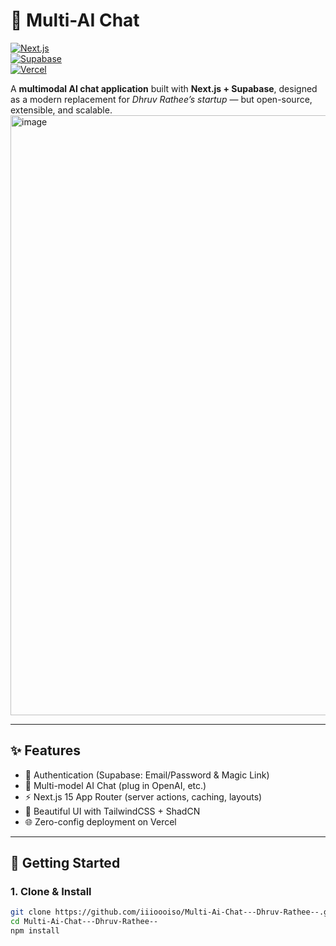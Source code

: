 # 🧠 Multi-AI Chat  

[![Next.js](https://img.shields.io/badge/Next.js-15-black?logo=next.js)](https://nextjs.org)  
[![Supabase](https://img.shields.io/badge/Supabase-Auth%20%26%20DB-3ECF8E?logo=supabase)](https://supabase.com)  
[![Vercel](https://img.shields.io/badge/Deployed%20on-Vercel-black?logo=vercel)](https://vercel.com)  
  

A **multimodal AI chat application** built with **Next.js + Supabase**, designed as a modern replacement for *Dhruv Rathee’s startup* — but open-source, extensible, and scalable.  
<img width="1919" height="960" alt="image" src="https://github.com/user-attachments/assets/87f1a8aa-1760-41ca-8f54-623bb3f4486a" />

---

## ✨ Features  

- 🔐 Authentication (Supabase: Email/Password & Magic Link)  
- 💬 Multi-model AI Chat (plug in OpenAI, etc.)   
- ⚡ Next.js 15 App Router (server actions, caching, layouts)  
- 🎨 Beautiful UI with TailwindCSS + ShadCN  
- 🌐 Zero-config deployment on Vercel  

---

## 🚀 Getting Started  

### 1. Clone & Install  

```bash
git clone https://github.com/iiioooiso/Multi-Ai-Chat---Dhruv-Rathee--.git
cd Multi-Ai-Chat---Dhruv-Rathee--
npm install
